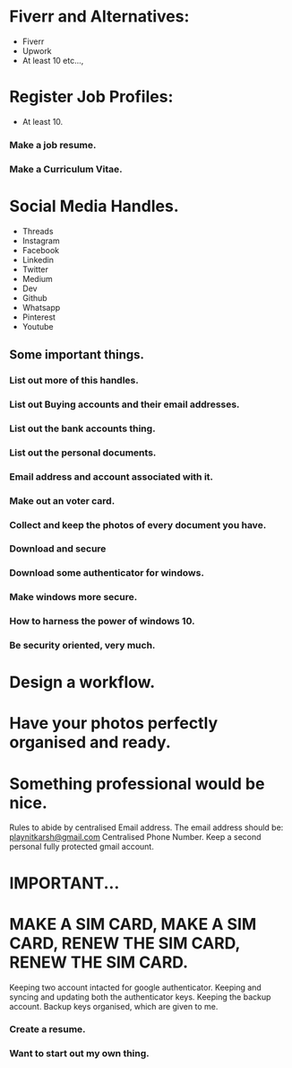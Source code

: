 # Fiverr and Alternatives:
- Fiverr
- Upwork
- At least 10
etc...,

# Register Job Profiles:
- At least 10.

### Make a job resume.
### Make a Curriculum Vitae.

# Social Media Handles.
- Threads
- Instagram
- Facebook
- Linkedin
- Twitter
- Medium
- Dev
- Github
- Whatsapp
- Pinterest
- Youtube

## Some important things.
### List out more of this handles.
### List out Buying accounts and their email addresses.
### List out the bank accounts thing.
### List out the personal documents.
### Email address and account associated with it.
### Make out an voter card.
### Collect and keep the photos of every document you have.
### Download and secure

### Download some authenticator for windows.
### Make windows more secure.
### How to harness the power of windows 10.
### Be security oriented, very much.

# Design a workflow.
# Have your photos perfectly organised and ready.
# Something professional would be nice.


Rules to abide by centralised Email address.
The email address should be: playnitkarsh@gmail.com
Centralised Phone Number.
Keep a second personal fully protected gmail account.


# IMPORTANT...
# MAKE A SIM CARD, MAKE A SIM CARD, RENEW THE SIM CARD, RENEW THE SIM CARD.



Keeping two account intacted for google authenticator.
Keeping and syncing and updating both the authenticator keys.
Keeping the backup account.
Backup keys organised, which are given to me.

### Create a resume.

### Want to start out my own thing.


